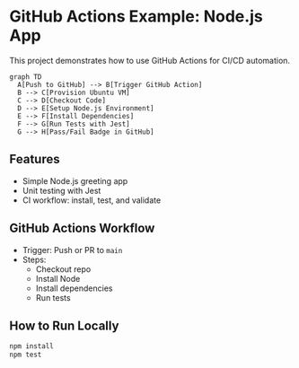 # GitHub Actions Example: Node.js App

This project demonstrates how to use GitHub Actions for CI/CD automation.

```mermaid
graph TD
  A[Push to GitHub] --> B[Trigger GitHub Action]
  B --> C[Provision Ubuntu VM]
  C --> D[Checkout Code]
  D --> E[Setup Node.js Environment]
  E --> F[Install Dependencies]
  F --> G[Run Tests with Jest]
  G --> H[Pass/Fail Badge in GitHub]

```

## Features

- Simple Node.js greeting app
- Unit testing with Jest
- CI workflow: install, test, and validate

## GitHub Actions Workflow

- Trigger: Push or PR to `main`
- Steps:
  - Checkout repo
  - Install Node
  - Install dependencies
  - Run tests

## How to Run Locally

```bash
npm install
npm test
```
